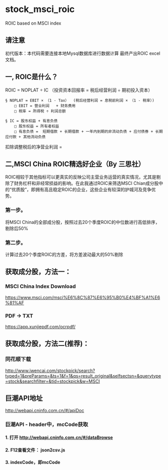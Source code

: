 # stock_msci_roic
ROIC based on MSCI index

## 请注意
初代版本：本代码需要连接本地Mysql数据库进行数据计算
最终产出ROIC excel文档。

## 一, ROIC是什么？
ROIC = NOPLAT ÷ IC （投资资本回报率 = 税后经营利润 ÷ 期初投入资本）

    § NOPLAT = EBIT × （1 - Tax）  (税后经营利润 = 息税前利润 × （1 - 税率）)
        □ EBIT = 营业利润   + 财务费用
        □ 税率 = 所得税 ÷ 利润总额

    § IC = 股东权益 + 有息负债
        □ 股东权益 = 所有者权益
        □ 有息负债 =  短期借款 + 长期借款 + 一年内到期的非流动负债 + 应付债券 + 长期应付款 + 其他流动负债


扣除调整税后的净营业利润 = 

## 二,MSCI China ROIC精选好企业（By 三思社）
ROIC相较于其他指标可以更真实的反映公司主营业务运营的真实情况，尤其是剔除了财务杠杆和非经常损益的影响。在此我通过ROIC来筛选MSCI Chian成分股中的“优质股”，即拥有高且稳定ROIC的企业，这些企业有较深的护城河及竞争优势。
### 第一步。
将MSCI China的全部成分股，按照过去20个季度ROIC的中位数进行高低排序，剔除后50%
### 第二步。
计算过去20个季度ROIC的方差，将方差波动最大的50%剔除

## 获取成分股，方法一：
### MSCI China Index Download
https://www.msci.com/msci%E6%8C%87%E6%95%B0%E4%BF%A1%E6%81%AF

### PDF -> TXT
https://app.xunjiepdf.com/ocrpdf/
## 获取成分股，方法二(推荐)：

### 同花顺下载
http://www.iwencai.com/stockpick/search?typed=1&preParams=&ts=1&f=1&qs=result_original&selfsectsn=&querytype=stock&searchfilter=&tid=stockpick&w=MSCI

## 巨潮API地址
http://webapi.cninfo.com.cn/#/apiDoc

### 巨潮API - header中，mcCode获取
#### 1. 打开 http://webapi.cninfo.com.cn/#/dataBrowse
#### 2. F12查看文件： json2csv.js
#### 3. indexCode，即mcCode